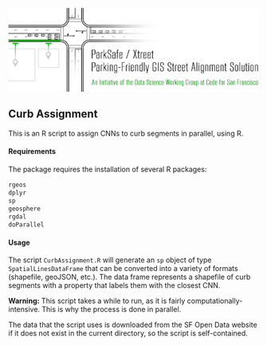 ![](../gis-parking-fix_header.png)
## Curb Assignment 

This is an R script to assign CNNs to curb segments in parallel, using R.

#### Requirements

The package requires the installation of several R packages: 

```
rgeos
dplyr
sp
geosphere
rgdal
doParallel
```

#### Usage

The script `CurbAssignment.R` will generate an `sp` object of type `SpatialLinesDataFrame` that can be converted  into a variety of formats (shapefile, geoJSON, etc.). The data frame represents a shapefile of curb segments with a property that labels them with the closest CNN. 

**Warning:** This script takes a while to run, as it is fairly computationally-intensive. This is why the process is done in parallel. 

The data that the script uses is downloaded from the SF Open Data website if it does not exist in the current directory, so the script is self-contained. 